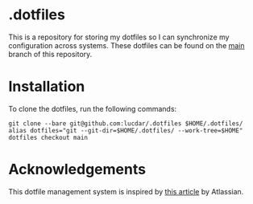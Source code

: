 # .dotfiles

This is a repository for storing my dotfiles so I can synchronize my
configuration across systems. These dotfiles can be found on the 
[main](https://github.com/lucdar/.dotfiles/tree/main) branch of this 
repository. 

# Installation

To clone the dotfiles, run the following commands: 

```
git clone --bare git@github.com:lucdar/.dotfiles $HOME/.dotfiles/
alias dotfiles="git --git-dir=$HOME/.dotfiles/ --work-tree=$HOME"
dotfiles checkout main
```

# Acknowledgements

This dotfile management system is inspired by
[this article](https://www.atlassian.com/git/tutorials/dotfiles) by
Atlassian.
